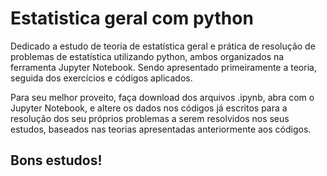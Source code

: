 # Estatistica geral com python
 Dedicado a estudo de teoria de estatística geral e prática de resolução de problemas de estatística utilizando python, ambos organizados na ferramenta Jupyter Notebook. Sendo apresentado primeiramente a teoria, seguida dos exercícios e códigos aplicados.
 
Para seu melhor proveito, faça download dos arquivos .ipynb, abra com o Jupyter Notebook, e altere os dados nos códigos já escritos para a resolução dos seu próprios problemas a serem resolvidos nos seus estudos, baseados nas teorias apresentadas anteriormente aos códigos.

## Bons estudos!

